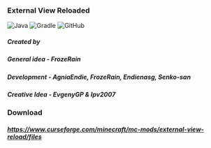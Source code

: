 ### External View Reloaded
![Java](https://img.shields.io/badge/java-%23ED8B00.svg?style=for-the-badge&logo=openjdk&logoColor=white)
![Gradle](https://img.shields.io/badge/Gradle-02303A.svg?style=for-the-badge&logo=Gradle&logoColor=white)
![GitHub](https://img.shields.io/badge/github-%23121011.svg?style=for-the-badge&logo=github&logoColor=white)
##### Created by
##### General idea - FrozeRain
##### Development - AgniaEndie, FrozeRain, Endienasg, Senko-san
##### Creative Idea - EvgenyGP & Ipv2007

### Download 
##### https://www.curseforge.com/minecraft/mc-mods/external-view-reload/files
